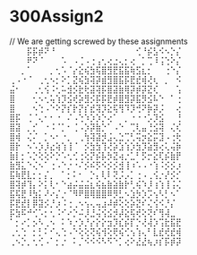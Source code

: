# 300Assign2


// We are getting screwed by these assignments 
⠀⠀⠀⡯⡯⡾⠝⠘⠀⠀⠀⠀⠀⠀⠀⠀⠀⠀⠀⠀⠀⠀⢊⠘⡮⣣⠪⠢⡑⡌
⠀⠀⠀⠟⠝⠈⠀⠀⠀⠡⠀⠠⢈⠠⢐⢠⢂⢔⣐⢄⡂⢔⠀⡁⢉⠸⢨⢑⠕⡌
⠀⠀⡀⠁⠀⠀⠀⡀⢂⠡⠈⡔⣕⢮⣳⢯⣿⣻⣟⣯⣯⢷⣫⣆⡂⠀⠀⢐⠑⡌
⢀⠠⠐⠈⠀⢀⢂⠢⡂⠕⡁⣝⢮⣳⢽⡽⣾⣻⣿⣯⡯⣟⣞⢾⢜⢆⠀⡀⠀⠪
⣬⠂⠀⠀⢀⢂⢪⠨⢂⠥⣺⡪⣗⢗⣽⢽⡯⣿⣽⣷⢿⡽⡾⡽⣝⢎⠀⠀⠀⢡
⣿⠀⠀⠀⢂⠢⢂⢥⢱⡹⣪⢞⡵⣻⡪⡯⡯⣟⡾⣿⣻⡽⣯⡻⣪⠧⠑⠀⠁⢐
⣿⠀⠀⠀⠢⢑⠠⠑⠕⡝⡎⡗⡝⡎⣞⢽⡹⣕⢯⢻⠹⡹⢚⠝⡷⡽⡨⠀⠀⢔
⣿⡯⠀⢈⠈⢄⠂⠂⠐⠀⠌⠠⢑⠱⡱⡱⡑⢔⠁⠀⡀⠐⠐⠐⡡⡹⣪⠀⠀⢘
⣿⣽⠀⡀⡊⠀⠐⠨⠈⡁⠂⢈⠠⡱⡽⣷⡑⠁⠠⠑⠀⢉⢇⣤⢘⣪⢽⠀⢌⢎
⣿⢾⠀⢌⠌⠀⡁⠢⠂⠐⡀⠀⢀⢳⢽⣽⡺⣨⢄⣑⢉⢃⢭⡲⣕⡭⣹⠠⢐⢗
⣿⡗⠀⠢⠡⡱⡸⣔⢵⢱⢸⠈⠀⡪⣳⣳⢹⢜⡵⣱⢱⡱⣳⡹⣵⣻⢔⢅⢬⡷
⣷⡇⡂⠡⡑⢕⢕⠕⡑⠡⢂⢊⢐⢕⡝⡮⡧⡳⣝⢴⡐⣁⠃⡫⡒⣕⢏⡮⣷⡟
⣷⣻⣅⠑⢌⠢⠁⢐⠠⠑⡐⠐⠌⡪⠮⡫⠪⡪⡪⣺⢸⠰⠡⠠⠐⢱⠨⡪⡪⡰
⣯⢷⣟⣇⡂⡂⡌⡀⠀⠁⡂⠅⠂⠀⡑⡄⢇⠇⢝⡨⡠⡁⢐⠠⢀⢪⡐⡜⡪⡊
⣿⢽⡾⢹⡄⠕⡅⢇⠂⠑⣴⡬⣬⣬⣆⢮⣦⣷⣵⣷⡗⢃⢮⠱⡸⢰⢱⢸⢨⢌
⣯⢯⣟⠸⣳⡅⠜⠔⡌⡐⠈⠻⠟⣿⢿⣿⣿⠿⡻⣃⠢⣱⡳⡱⡩⢢⠣⡃⠢⠁
⡯⣟⣞⡇⡿⣽⡪⡘⡰⠨⢐⢀⠢⢢⢄⢤⣰⠼⡾⢕⢕⡵⣝⠎⢌⢪⠪⡘⡌⠀
⡯⣳⠯⠚⢊⠡⡂⢂⠨⠊⠔⡑⠬⡸⣘⢬⢪⣪⡺⡼⣕⢯⢞⢕⢝⠎⢻⢼⣀⠀
⠁⡂⠔⡁⡢⠣⢀⠢⠀⠅⠱⡐⡱⡘⡔⡕⡕⣲⡹⣎⡮⡏⡑⢜⢼⡱⢩⣗⣯⣟
⢀⢂⢑⠀⡂⡃⠅⠊⢄⢑⠠⠑⢕⢕⢝⢮⢺⢕⢟⢮⢊⢢⢱⢄⠃⣇⣞⢞⣞⢾
⢀⠢⡑⡀⢂⢊⠠⠁⡂⡐⠀⠅⡈⠪⠪⠪⠣⠫⠑⡁⢔⠕⣜⣜⢦⡰⡎⡯⡾⡽
